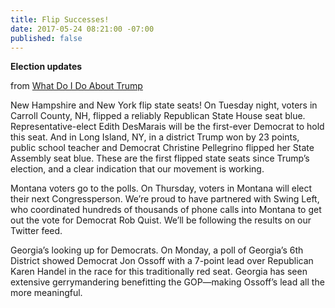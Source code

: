 ```yaml
---
title: Flip Successes!
date: 2017-05-24 08:21:00 -07:00
published: false
---
```


**Election updates**

from [What Do I Do About Trump](http://whatdoidoabouttrump.com/2017/05/24/flippable-team-big-wins-court-polls/) 

New Hampshire and New York flip state seats! On Tuesday night, voters in Carroll County, NH, flipped a reliably Republican State House seat blue. Representative-elect Edith DesMarais will be the first-ever Democrat to hold this seat. And in Long Island, NY, in a district Trump won by 23 points, public school teacher and Democrat Christine Pellegrino flipped her State Assembly seat blue. These are the first flipped state seats since Trump’s election, and a clear indication that our movement is working.

Montana voters go to the polls. On Thursday, voters in Montana will elect their next Congressperson. We’re proud to have partnered with Swing Left, who coordinated hundreds of thousands of phone calls into Montana to get out the vote for Democrat Rob Quist. We’ll be following the results on our Twitter feed.

Georgia’s looking up for Democrats. On Monday, a poll of Georgia’s 6th District showed Democrat Jon Ossoff with a 7-point lead over Republican Karen Handel in the race for this traditionally red seat. Georgia has seen extensive gerrymandering benefitting the GOP—making Ossoff’s lead all the more meaningful.